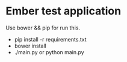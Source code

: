 Ember test application 
=========================

Use bower && pip for run this.

+ pip install -r requirements.txt
+ bower install 
+ ./main.py or python main.py


